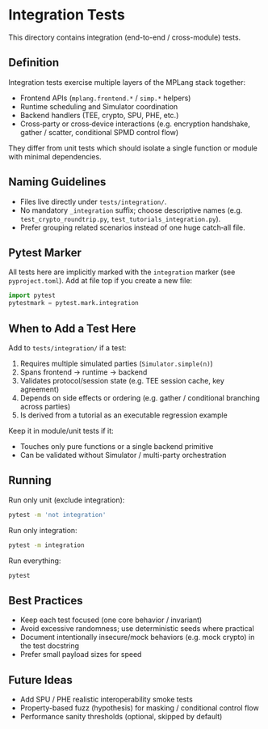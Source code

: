 # Integration Tests

This directory contains integration (end-to-end / cross-module) tests.

## Definition

Integration tests exercise multiple layers of the MPLang stack together:

- Frontend APIs (`mplang.frontend.*` / `simp.*` helpers)
- Runtime scheduling and Simulator coordination
- Backend handlers (TEE, crypto, SPU, PHE, etc.)
- Cross‑party or cross‑device interactions (e.g. encryption handshake, gather / scatter, conditional SPMD control flow)

They differ from unit tests which should isolate a single function or module with minimal dependencies.

## Naming Guidelines

- Files live directly under `tests/integration/`.
- No mandatory `_integration` suffix; choose descriptive names (e.g. `test_crypto_roundtrip.py`, `test_tutorials_integration.py`).
- Prefer grouping related scenarios instead of one huge catch‑all file.

## Pytest Marker

All tests here are implicitly marked with the `integration` marker (see `pyproject.toml`).
Add at file top if you create a new file:

```python
import pytest
pytestmark = pytest.mark.integration
```

## When to Add a Test Here

Add to `tests/integration/` if a test:

1. Requires multiple simulated parties (`Simulator.simple(n)`)
2. Spans frontend → runtime → backend
3. Validates protocol/session state (e.g. TEE session cache, key agreement)
4. Depends on side effects or ordering (e.g. gather / conditional branching across parties)
5. Is derived from a tutorial as an executable regression example

Keep it in module/unit tests if it:

- Touches only pure functions or a single backend primitive
- Can be validated without Simulator / multi-party orchestration

## Running

Run only unit (exclude integration):

```bash
pytest -m 'not integration'
```

Run only integration:

```bash
pytest -m integration
```

Run everything:

```bash
pytest
```

## Best Practices

- Keep each test focused (one core behavior / invariant)
- Avoid excessive randomness; use deterministic seeds where practical
- Document intentionally insecure/mock behaviors (e.g. mock crypto) in the test docstring
- Prefer small payload sizes for speed

## Future Ideas

- Add SPU / PHE realistic interoperability smoke tests
- Property-based fuzz (hypothesis) for masking / conditional control flow
- Performance sanity thresholds (optional, skipped by default)
